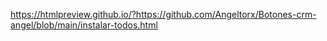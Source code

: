 https://htmlpreview.github.io/?https://github.com/Angeltorx/Botones-crm-angel/blob/main/instalar-todos.html
